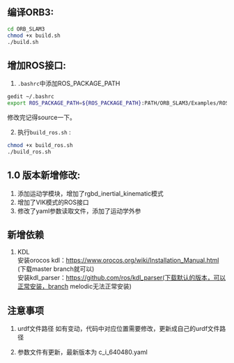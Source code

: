 ## 编译ORB3:

```bash
cd ORB_SLAM3
chmod +x build.sh
./build.sh
```

## 增加ROS接口:

1. `.bashrc`中添加ROS_PACKAGE_PATH

  ```bash
gedit ~/.bashrc 
export ROS_PACKAGE_PATH=${ROS_PACKAGE_PATH}:PATH/ORB_SLAM3/Examples/ROS
  ```
修改完记得source一下。

2. 执行`build_ros.sh` :
  ```bash
chmod +x build_ros.sh
./build_ros.sh
  ```

## 1.0 版本新增修改:
1. 添加运动学模块，增加了rgbd_inertial_kinematic模式
2. 增加了VIK模式的ROS接口
3. 修改了yaml参数读取文件，添加了运动学外参

## 新增依赖
1. KDL \
   安装orocos kdl：https://www.orocos.org/wiki/Installation_Manual.html   (下载master branch就可以)\
   安装kdl_parser：https://github.com/ros/kdl_parser(下载默认的版本，可以正常安装，branch melodic无法正常安装)
   
## 注意事项
1. urdf文件路径
   如有变动，代码中对应位置需要修改，更新成自己的urdf文件路径

2. 参数文件有更新，最新版本为 c_i_640480.yaml
